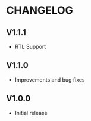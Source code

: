 CHANGELOG
=========

V1.1.1
------
 - RTL Support


V1.1.0
------
 - Improvements and bug fixes


V1.0.0
------
 - Initial release
